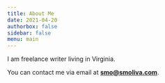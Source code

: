 ```yaml
---
title: About Me
date: 2021-04-20
authorbox: false
sidebar: false
menu: main
---
```


I am freelance writer living in Virginia. 

You can contact me via email at **smo@smoliva.com**. 

